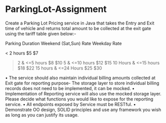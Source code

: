 # ParkingLot-Assignment

Create a Parking Lot Pricing service in Java that takes the Entry and Exit time of vehicle and returns total amount to be collected at the exit gate using the tariff table given below:-

Parking Duration	Weekend (Sat,Sun) Rate	Weekday Rate

< 2 hours 
	$5 	$7
>2 & <=5 hours 
	$8 	$10
>5 & <=10 hours 
	$12 	$15
>10 Hours & <=15 hours 
	$18 	$22
>15 hours & <=24 Hours 
	$25 	$30


•	The service should also maintain individual billing amounts collected at Exit gate for reporting purpose- The storage layer to store individual billing records does not need to be implemented, it can be mocked.
•	Implementation of Reporting service will also use the mocked storage layer. Please decide what functions you would like to expose for the reporting service.
•	All endpoints exposed by Service must be RESTful.
•	Demonstrate OO design, SOLID principles and use any framework you wish as long as you can justify its usage.
